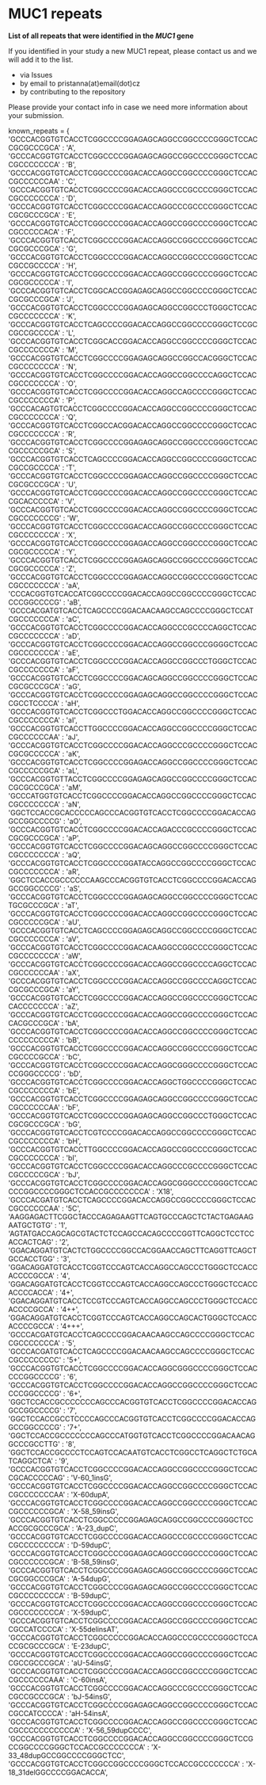 # MUC1 repeats

**List of all repeats that were identified in the _MUC1_ gene**

If you identified in your study a new MUC1 repeat, please contact us and we will add it to the list. 
* via Issues
* by email to pristanna(at)email(dot)cz
* by contributing to the repository

Please provide your contact info in case we need more information about your submission. 

known_repeats = {
    'GCCCACGGTGTCACCTCGGCCCCGGAGAGCAGGCCGGCCCCGGGCTCCACCGCGCCCGCA' : 'A',
    'GCCCACGGTGTCACCTCGGCCCCGGAGAGCAGGCCGGCCCCGGGCTCCACCGCCCCCCCA' : 'B',
    'GCCCACGGTGTCACCTCGGCCCCGGACACCAGGCCGGCCCCGGGCTCCACCGCCCCCCAA' : 'C',
    'GCCCACGGTGTCACCTCGGCCCCGGACACCAGGCCCGCCCCGGGCTCCACCGCCCCCCCA' : 'D',
    'GCCCACGGTGTCACCTCGGCCCCGGACACCAGGCCCGCCCCGGGCTCCACCGCGCCCGCA' : 'E',
    'GCCCACGGTGTCACCTCGGCCCCGGACACCAGGCCGGCCCCGGGCTCCACCGCCCCCACA' : 'F',
    'GCCCACGGTGTCACCTCGGCCCCGGACACCAGGCCGGCCCCGGGCTCCACCGCGCCCGCA' : 'G',
    'GCCCACGGTGTCACCTCGGCCCCGGACACCAGGCCGGCCCCGGGCTCCACCGCCGCCCCA' : 'H',
    'GCCCACGGTGTCACCTCGGCCCCGGACACCAGGCCGGCCCCGGGCTCCACCGCGCCCCCA' : 'I',
    'GCCCACGGTGTCACCTCGGCACCGGAGAGCAGGCCGGCCCCGGGCTCCACCGCGCCCGCA' : 'J',
    'GCCCACGGTGTCACCTCGGCCCCGGAGAGCAGGCCGGCCCTGGGCTCCACCGCCCCCCCA' : 'K',
    'GCCCACGGTGTCACCTCAGCCCCGGACACCAGGCCGGCCCCGGGCTCCGCCGCCGCCCCA' : 'L',
    'GCCCACGGTGTCACCTCGGCACCGGACACCAGGCCGGCCCCGGGCTCCACCGCCCCCCCA' : 'M',
    'GCCCACGGTGTCACCTCGGCCCCGGAGAGCAGGCCGGCCACGGGCTCCACCGCCCCCCCA' : 'N',
    'GCCCACGGTGTCACCTCGGCCCCGGACACCAGGCCGGCCCCAGGCTCCACCGCCCCCCCA' : 'O',
    'GCCCACGGTGTCACCTCGGCCCCGGACACCAGGCCAGCCCCGGGCTCCACCGCCCCCCCA' : 'P',
    'GCCCACAGTGTCACCTCGGCCCCGGACACCAGGCCGGCCCCGGGCTCCACCGCCCCCCCA' : 'Q',
    'GCCCACGGTGTCACCTCGGCCACGGACACCAGGCCGGCCCCGGGCTCCACCGCCCCCCCA' : 'R',
    'GCCCACGGTGTCACCTCGGCCCCGGAGAGCAGGCCGGCCCCGGGCTCCACCGCCCCCGCA' : 'S',
    'GCCCACGGTGTCACCTCAGCCCCGGACACCAGGCCGGCCCCGGGCTCCACCGCCGCCCCA' : 'T',
    'GCCCACGGTGTCACCTCGGCCCCGGAGACCAGGCCGGCCCCGGGCTCCACCGCGCCCGCA' : 'U',
    'GCCCACGGTGTCACCTCGGCCCCGGACACCAGGCCGGCCCCGGGCTCCACCGCACCCCCA' : 'V',
    'GCCCACGGTGTCACCTCGGCCCCGGACACCAGGCCGGCCCCGGGCTCCACCGCCCCCCCG' : 'W',
    'GCCCACGGTGTCACCTCGGCCCCGGACACCAGGCCGGCCCCGGGCTCCACCGCCCCCCCA' : 'X',
    'GCCCACGGTGTCACCTCGGCCCCGGAGACCAGGCCGGCCCCGGGCTCCACCGCGCCCCCA' : 'Y',
    'GCCCACGGTGTCACCTCGGCCCCGGAGAGCAGGCCGGCCCCGGGCTCCACCGCGCCCCCA' : 'Z',
    'GCCCACGGTGTCACCTCGGCCCCGGAGACCAGGCCGGCCCCGGGCTCCACCGCCCCCCCA' : 'aA',
    'CCCACGGTGTCACCATCGGCCCCGGACACCAGGCCGGCCCCGGGCTCCACCCCGGCCCCG' : 'aB',
    'GCCCACGATGTCACCTCAGCCCCGGACAACAAGCCAGCCCCGGGCTCCATCGCCCCCCCA' : 'aC',
    'GCCCACGGTGTCACCTCGGCCCCGGACACCAGGCCCGCCCCAGGCTCCACCGCCCCCCCA' : 'aD',
    'GCCCACGGTGTCACCTCGGCCCCGGACACCAGGCCGGCCCGGGGCTCCACCGCCCCCCCA' : 'aE',
    'GCCCACGGTGTCACCTCGGCCCCGGACACCAGGCCGGCCCTGGGCTCCACCGCCCCCCCA' : 'aF',
    'GCCCACGGTGTCACCTCGGCCCCGGACAGCAGGCCGGCCCCGGGCTCCACCGCGCCCGCA' : 'aG',
    'GCCCACGGTGTCACCTCGGCCCCGGAGAGCAGGCCGGCCCCGGGCTCCACCGCCTCCCCA' : 'aH',
    'GCCCACGGTGTCACCTCGGCCCTGGACACCAGGCCGGCCCCGGGCTCCACCGCCCCCCCA' : 'aI',
    'GCCCACGGTGTCACCTTGGCCCCGGACACCAGGCCGGCCCCGGGCTCCACCGCCCCCCAA' : 'aJ',
    'GCCCACGGTGTCACCTCGGCCCCGGACACCAGGCCCGCCCCGGGCTCCACCGCGCCCCCA' : 'aK',
    'GCCCACGGTGTCACCTCGGCCCCGGAGACCAGGCCGGCCCCGGGCTCCACCGCCCCCGCA' : 'aL',
    'GCCCACGGTGTTACCTCGGCCCCGGAGAGCAGGCCGGCCCCGGGCTCCACCGCGCCCGCA' : 'aM',
    'GCCCATGGTGTCACCTCGGCCCCGGACACCAGGCCGGCCCCGGGCTCCACCGCCCCCCCA' : 'aN',
    'GGCTCCACCGCACCCCCAGCCCACGGTGTCACCTCGGCCCCGGACACCAGGCCGGCCCCG' : 'aO',
    'GCCCACGGTGTCACCTCGGCCCCGGACACCAGACCCGCCCCGGGCTCCACCGCGCCCGCA' : 'aP',
    'GCCCACGGTGTCACCTCGGCCCCGGACAGCAGGCCGGCCCCGGGCTCCACCGCCCCCCCA' : 'aQ',
    'GCCCACGGTGTCACCTCGGCCCCGGATACCAGGCCGGCCCCGGGCTCCACCGCCCCCCCA' : 'aR',
    'GGCTCCACCGCCCCCCAAGCCCACGGTGTCACCTCGGCCCCGGACACCAGGCCGGCCCCG' : 'aS',
    'GCCCACGGTGTCACCTCGGCCCCGGAGAGCAGGCCGGCCCCGGGCTCCACTGCGCCCGCA' : 'aT',
    'GCCCACGGTGTCACCTCGGCCCCGGACACCAGGCCGGCCCCGGGCTCCACCGCCCCCGCA' : 'aU',
    'GCCCACGGTGTCACCTCAGCCCCGGAGAGCAGGCCGGCCCCGGGCTCCACCGCCCCCCCA' : 'aV',
    'GCCCACGGTGTCACCTCGGCCCCGGACACAAGGCCGGCCCCGGGCTCCACCGCCCCCCCA' : 'aW',
    'GCCCACGGTGTCACCTCGGCCCCGGACACCAGGCCGGCCCCAGGCTCCACCGCCCCCCAA' : 'aX',
    'GCCCACGGTGTCACCTCGGCCCCGGACACCAGGCCGGCCCCAGGCTCCACCGCGCCCGCA' : 'aY',
    'GCCCACGGTGTCACCTCGGCCCCGGACACCAGGCCGGCCCCGGGCTCCACCACCCCCCCA' : 'aZ',
    'GCCCACGGTGTCACCTCGGCCCCGGACACCAGGCCGGCCCCGGGCTCCACCACGCCCGCA' : 'bA',
    'GCCCACGGTGTCACCTCGGCCCCGGACACCAGGCCGGCCCCGGGCTCCACCCCCCCCCCA' : 'bB',
    'GCCCACGGTGTCACCTCGGCCCCGGACACCAGGCCGGCCCCGGGCTCCACCGCCCCGCCA' : 'bC',
    'GCCCACGGTGTCACCTCGGCCCCGGACACCAGGCGGGCCCCGGGCTCCACCCGGGCCCCG' : 'bD',
    'GCCCACGGTGTCACCTCGGCCCCGGACACCAGGCTGGCCCCGGGCTCCACCGCCCCCCCA' : 'bE',
    'GCCCACGGTGTCACCTCGGCCCCGGAGAGCAGGCCGGCCCCGGGCTCCACCGCCCCCCAA' : 'bF',
    'GCCCACGGTGTCACCTCGGCCCCGGAGAGCAGGCCGGCCCTGGGCTCCACCGCGCCCGCA' : 'bG',
    'GCCCACGGTGTCACCTCGTCCCCGGACACCAGGCCGGCCCCGGGCTCCACCGCCCCCCCA' : 'bH',
    'GCCCACGGTGTCACCTTGGCCCCGGACACCAGGCCGGCCCCGGGCTCCACCGCCCCCCCA' : 'bI',
    'GCCCACGGTGTCACCTCGGCCCCGGACACCAGGCCCGCCCCGGGCTCCACCGCCCCCGCA' : 'bJ',
    'GCCCACGGTGTCACCTCGGCCCCGGACACCAGGCGGGCCCCGGGCTCCACCCCGGCCCCGGGCTCCACCGCCCCCCCA' : 'X18',
    'GCCCACGATGTCACCTCAGCCCCGGACACCAGGCCGGCCCCGGGCTCCACCGCCCCCCAA' : '5C',
    'AAGGAGACTTCGGCTACCCAGAGAAGTTCAGTGCCCAGCTCTACTGAGAAGAATGCTGTG' : '1',
    'AGTATGACCAGCAGCGTACTCTCCAGCCACAGCCCCGGTTCAGGCTCCTCCACCACTCAG' : '2',
    'GGACAGGATGTCACTCTGGCCCCGGCCACGGAACCAGCTTCAGGTTCAGCTGCCACCTGG' : '3',
    'GGACAGGATGTCACCTCGGTCCCAGTCACCAGGCCAGCCCTGGGCTCCACCACCCCGCCA' : '4',
    'GGACAGGATGTCACCTCGGTCCCAGTCACCAGGCCAGCCCTGGGCTCCACCACCCCACCA' : '4+',
    'GGACAGGATGTCACCTCCGTCCCAGTCACCAGGCCAGCCCTGGGCTCCACCACCCCGCCA' : '4++',
    'GGACAGGATGTCACCTCGGTCCCAGTCACCAGGCCAGCACTGGGCTCCACCACCCCGCCA' : '4+++',
    'GCCCACGATGTCACCTCAGCCCCGGACAACAAGCCAGCCCCGGGCTCCACCGCCCCCCCA' : '5',
    'GCCCACGATGTCACCTCAGCCCCGGACAACAAGCCAGCCCCGGGCTCCACCGCCCCCCCC' : '5+',
    'GCCCACGGTGTCACCTCGGCCCCGGACACCAGGCGGGCCCCGGGCTCCACCCCGGCCCCG' : '6',
    'GCCCACGGTGTCACCTCGGCCCCGGACACCAGGCCGGCCCCGGGCTCCACCCCGGCCCCG' : '6+',
    'GGCTCCACCGCCCCCCCAGCCCACGGTGTCACCTCGGCCCCGGACACCAGGCCGGCCCCG' : '7',
    'GGCTCCACCGCCTCCCCAGCCCACGGTGTCACCTCGGCCCCGGACACCAGGCCGGCCCCG' : '7+',
    'GGCTCCACCGCCCCCCCAGCCCATGGTGTCACCTCGGCCCCGGACAACAGGCCCGCCTTG' : '8',
    'GGCTCCACCGCCCCTCCAGTCCACAATGTCACCTCGGCCTCAGGCTCTGCATCAGGCTCA' : '9',
    'GCCCACGGTGTCACCTCGGCCCCGGACACCAGGCCGGCCCCGGGCTCCACCGCACCCCCAG' : 'V-60_1insG',
    'GCCCACGGTGTCACCTCGGCCCCGGACACCAGGCCGGCCCCGGGCTCCACCGCCCCCCCAA' : 'X-60dupA',
    'GCCCACGGTGTCACCTCGGCCCCGGACACCAGGCCGGCCCCGGGCTCCACCGCCCCCCGCA' : 'X-58_59insG',
    'GCCCACGGTGTCACCTCGGCCCCCGGAGAGCAGGCCGGCCCCGGGCTCCACCGCGCCCGCA' : 'A-23_dupC',
    'GCCCACGGTGTCACCTCGGCCCCGGACACCAGGCCCGCCCCGGGCTCCACCGCCCCCCCCA' : 'D-59dupC',
    'GCCCACGGTGTCACCTCGGCCCCGGAGAGCAGGCCGGCCCCGGGCTCCACCGCCCCCCGCA' : 'B-58_59insG',
    'GCCCACGGTGTCACCTCGGCCCCGGAGAGCAGGCCGGCCCCGGGCTCCACCGCGGCCCGCA' : 'A-54dupG',
    'GCCCACGGTGTCACCTCGGCCCCGGAGAGCAGGCCGGCCCCGGGCTCCACCGCCCCCCCCA' : 'B-59dupC',
    'GCCCACGGTGTCACCTCGGCCCCGGACACCAGGCCGGCCCCGGGCTCCACCGCCCCCCCCA' : 'X-59dupC',
    'GCCCACGGTGTCACCTCGGCCCCGGACACCAGGCCGGCCCCGGGCTCCACCGCCATCCCCA' : 'X-55delinsAT',
    'GCCCACGGTGTCACCTCGGCCCCCGGACACCAGGCCCGCCCCGGGCTCCACCGCGCCCGCA' : 'E-23dupC',
    'GCCCACGGTGTCACCTCGGCCCCGGACACCAGGCCGGCCCCGGGCTCCACCGCCGCCCGCA' : 'aU-54insG',
    'GCCCACGGTGTCACCTCGGCCCCGGACACCAGGCCGGCCCCGGGCTCCACCGCCCCCCAAA' : 'C-60insA', 
    'GCCCACGGTGTCACCTCGGCCCCGGACACCAGGCCCGCCCCGGGCTCCACCGCCGCCCGCA' : 'bJ-54insG', 
    'GCCCACGGTGTCACCTCGGCCCCGGAGAGCAGGCCGGCCCCGGGCTCCACCGCCATCCCCA' : 'aH-54insA', 
    'GCCCACGGTGTCACCTCGGCCCCGGACACCAGGCCGGCCCCGGGCTCCACCGCCCCCCCCCCCA' : 'X-56_59dupCCCC',
    'GCCCACGGTGTCACCTCGGCCCCGGACACCAGGCCGGCCCCGGGCTCCGCCGGCCCCGGGCTCCACCGCCCCCCCA' : 'X-33_48dupGCCGGCCCCGGGCTCC',
    'GCCCACGGTGTCACCTCGGCCGGCCCCGGGCTCCACCGCCCCCCCA' : 'X-18_31delGGCCCCGGACACCA',
